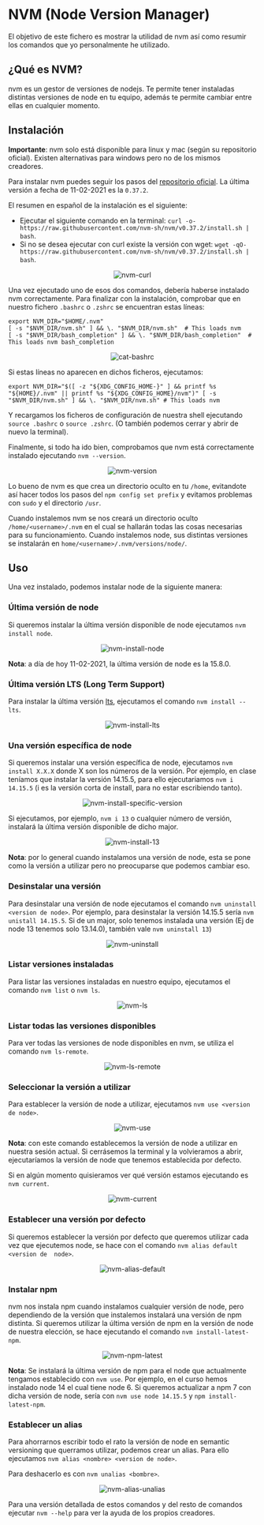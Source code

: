 # NVM (Node Version Manager)

El objetivo de este fichero es mostrar la utilidad de nvm así como resumir los comandos que yo personalmente he utilizado.

## ¿Qué es NVM?
nvm es un gestor de versiones de nodejs. Te permite tener instaladas distintas versiones de node en tu equipo, además te permite cambiar entre ellas en cualquier momento.

## Instalación 
**Importante**: nvm solo está disponible para linux y mac (según su repositorio oficial). Existen alternativas para windows pero no de los mismos creadores.  
  
Para instalar nvm puedes seguir los pasos del [repositorio oficial](https://github.com/nvm-sh/nvm). La última versión a fecha de 11-02-2021 es la `0.37.2`.

El resumen en español de la instalación es el siguiente:
- Ejecutar el siguiente comando en la terminal: `curl -o- https://raw.githubusercontent.com/nvm-sh/nvm/v0.37.2/install.sh | bash`.
- Si no se desea ejecutar con curl existe la versión con wget: `wget -qO- https://raw.githubusercontent.com/nvm-sh/nvm/v0.37.2/install.sh | bash`.
  
<div align="center">  

![nvm-curl](./images/nvm-curl.gif)

</div>

Una vez ejecutado uno de esos dos comandos, debería haberse instalado nvm correctamente. Para finalizar con la instalación, comprobar que en nuestro fichero `.bashrc` o `.zshrc` se encuentran estas líneas:    

```
export NVM_DIR="$HOME/.nvm"
[ -s "$NVM_DIR/nvm.sh" ] && \. "$NVM_DIR/nvm.sh"  # This loads nvm
[ -s "$NVM_DIR/bash_completion" ] && \. "$NVM_DIR/bash_completion"  # This loads nvm bash_completion
```
<div align="center">

![cat-bashrc](./images/cat-bashrc.gif)  

</div>

Si estas líneas no aparecen en dichos ficheros, ejecutamos:

`export NVM_DIR="$([ -z "${XDG_CONFIG_HOME-}" ] && printf %s "${HOME}/.nvm" || printf %s "${XDG_CONFIG_HOME}/nvm")"
[ -s "$NVM_DIR/nvm.sh" ] && \. "$NVM_DIR/nvm.sh" # This loads nvm`


Y recargamos los ficheros de configuración de nuestra shell ejecutando `source .bashrc` o `source .zshrc`. (O también podemos cerrar y abrir de nuevo la terminal).  

Finalmente, si todo ha ido bien, comprobamos que nvm está correctamente instalado ejecutando `nvm --version`.

<div align="center">

![nvm-version](./images/nvm-version.gif)

</div>

Lo bueno de nvm es que crea un directorio oculto en tu `/home`, evitandote así hacer todos los pasos del `npm config set prefix` y evitamos problemas con `sudo` y el directorio `/usr`.  

Cuando instalemos nvm se nos creará un directorio oculto `/home/<username>/.nvm` en el cual se hallarán todas las cosas necesarias para su funcionamiento. Cuando instalemos node, sus distintas versiones se instalarán en `home/<username>/.nvm/versions/node/`. 

## Uso
Una vez instalado, podemos instalar node de la siguiente manera:  

### Última versión de node
Si queremos instalar la última versión disponible de node ejecutamos `nvm install node`.  

<div align="center">

![nvm-install-node](./images/nvm-install-node.gif)

</div>

**Nota**: a día de hoy 11-02-2021, la última versión de node es la 15.8.0.  

### Última versión LTS (Long Term Support)
Para instalar la última versión [lts](https://es.wikipedia.org/wiki/Soporte_de_largo_plazo), ejecutamos el comando `nvm install --lts`.  

<div align="center">

![nvm-install-lts](images/nvm-install-lts.gif)

</div>

### Una versión específica de node
Si queremos instalar una versión específica de node, ejecutamos `nvm install X.X.X` donde X son los números de la versión. Por ejemplo, en clase teníamos que instalar la versión 14.15.5, para ello ejecutariamos `nvm i 14.15.5`  (i es la versión corta de install, para no estar escribiendo tanto).  

<div align="center">

![nvm-install-specific-version](./images/nvm-install-specific-version.gif)

</div>

Si ejecutamos, por ejemplo, `nvm i 13` o cualquier número de versión, instalará la última versión disponible de dicho major.  

<div align="center">

![nvm-install-13](./images/nvm-install-13.gif) 

</div>

**Nota**: por lo general cuando instalamos una versión de node, esta se pone como la versión a utilizar pero no preocuparse que podemos cambiar eso. 

### Desinstalar una versión
Para desinstalar una versión de node ejecutamos el comando `nvm uninstall <version de node>`. Por ejemplo, para desinstalar la versión 14.15.5 sería `nvm unistall 14.15.5`. Si de un major, solo tenemos instalada una versión (Ej de node 13 tenemos solo 13.14.0), también vale `nvm uninstall 13`)

<div align="center">

![nvm-uninstall](images/nvm-uninstall.gif)

</div>

### Listar versiones instaladas
Para listar las versiones instaladas en nuestro equipo, ejecutamos el comando `nvm list` o `nvm ls`.

<div align="center">

![nvm-ls](images/nvm-ls.gif) 

</div>

### Listar todas las versiones disponibles
Para ver todas las versiones de node disponibles en nvm, se utiliza el comando `nvm ls-remote`.  

<div align="center">

![nvm-ls-remote](./images/nvm-ls-remote.gif)

</div>

### Seleccionar la versión a utilizar
Para establecer la versión de node a utilizar, ejecutamos `nvm use <version de node>`.  

<div align="center">

![nvm-use](./images/nvm-use.gif)

</div>

**Nota**: con este comando establecemos la versión de node a utilizar en nuestra sesión actual. Si cerrásemos la terminal y la volvieramos a abrir, ejecutaríamos la versión de node que tenemos establecida por defecto.

Si en algún momento quisieramos ver qué versión estamos ejecutando es `nvm current`.

<div align="center">

![nvm-current](./images/nvm-current.gif)

</div>

### Establecer una versión por defecto
Si queremos establecer la versión por defecto que queremos utilizar cada vez que ejecutemos node, se hace con el comando `nvm alias default <version de  node>`.  


<div align="center">

![nvm-alias-default](./images/nvm-alias-default.gif)

</div>

### Instalar npm
nvm nos instala npm cuando instalamos cualquier versión de node, pero dependiendo de la versión que instalemos instalará una versión de npm distinta. Si queremos utilizar la última versión de npm en la versión de node de nuestra elección, se hace ejecutando el comando `nvm install-latest-npm`.  

<div align="center">

![nvm-npm-latest](./images/nvm-npm-latest.gif)

</div>

**Nota**: Se instalará la última versión de npm para el node que actualmente tengamos establecido con `nvm use`. Por ejemplo, en el curso hemos instalado node 14 el cual tiene node 6. Si queremos actualizar a npm 7 con dicha versión de node, sería con `nvm use node 14.15.5` y `npm install-latest-npm`.   

### Establecer un alias
Para ahorrarnos escribir todo el rato la versión de node en semantic versioning que querramos utilizar, podemos crear un alias. Para ello ejecutamos `nvm alias <nombre> <version de node>`.

Para deshacerlo es con `nvm unalias <bombre>`.

<div align="center">

![nvm-alias-unalias](./images/nvm-alias-unalias.gif)

</div>

Para una versión detallada de estos comandos y del resto de comandos ejecutar `nvm --help` para ver la ayuda de los propios creadores.
